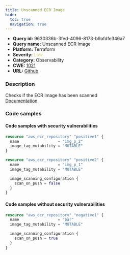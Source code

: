 ```yaml
---
title: Unscanned ECR Image
hide:
  toc: true
  navigation: true
---
```


<style>
  .highlight .hll {
    background-color: #ff171742;
  }
  .md-content {
    max-width: 1100px;
    margin: 0 auto;
  }
</style>

-   **Query id:** 9630336b-3fed-4096-8173-b9afdfe346a7
-   **Query name:** Unscanned ECR Image
-   **Platform:** Terraform
-   **Severity:** <span style="color:#edd57e">Low</span>
-   **Category:** Observability
-   **CWE:** <a href="https://cwe.mitre.org/data/definitions/1021.html" onclick="newWindowOpenerSafe(event, 'https://cwe.mitre.org/data/definitions/1021.html')">1021</a>
-   **URL:** [Github](https://github.com/Checkmarx/kics/tree/master/assets/queries/terraform/aws/unscanned_ecr_image)

### Description
Checks if the ECR Image has been scanned<br>
[Documentation](https://registry.terraform.io/providers/hashicorp/aws/latest/docs/resources/ecr_repository#scan_on_push)

### Code samples
#### Code samples with security vulnerabilities
```tf title="Positive test num. 1 - tf file" hl_lines="1 11"
resource "aws_ecr_repository" "positive1" {
  name                 = "img_p_2"
  image_tag_mutability = "MUTABLE"
}

resource "aws_ecr_repository" "positive2" {
  name                 = "img_p_1"
  image_tag_mutability = "MUTABLE"

  image_scanning_configuration {
    scan_on_push = false
  }
}
```


#### Code samples without security vulnerabilities
```tf title="Negative test num. 1 - tf file"
resource "aws_ecr_repository" "negative1" {
  name                 = "bar"
  image_tag_mutability = "MUTABLE"

  image_scanning_configuration {
    scan_on_push = true
  }
}
```
